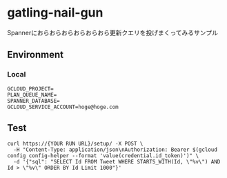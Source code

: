 # gatling-nail-gun
Spannerにおらおらおらおらおらおら更新クエリを投げまくってみるサンプル

## Environment

### Local

```
GCLOUD_PROJECT=
PLAN_QUEUE_NAME=
SPANNER_DATABASE=
GCLOUD_SERVICE_ACCOUNT=hoge@hoge.com
```

## Test

```
curl https://{YOUR RUN URL}/setup/ -X POST \
  -H "Content-Type: application/json\nAuthorization: Bearer $(gcloud config config-helper --format 'value(credential.id_token)')" \
  -d '{"sql": "SELECT Id FROM Tweet WHERE STARTS_WITH(Id, \"%v\") AND Id > \"%v\" ORDER BY Id Limit 1000"}'
```